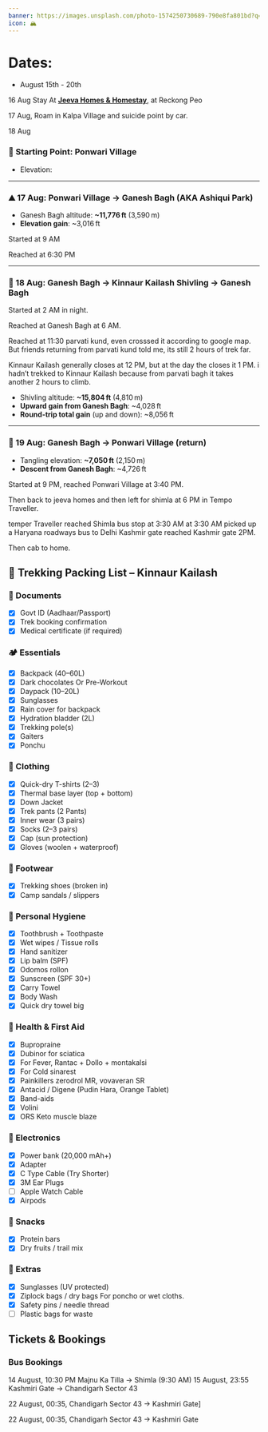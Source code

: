 ```yaml
---
banner: https://images.unsplash.com/photo-1574250730689-790e8fa801bd?q=80&w=2948&auto=format&fit=crop&ixlib=rb-4.1.0&ixid=M3wxMjA3fDB8MHxwaG90by1wYWdlfHx8fGVufDB8fHx8fA%3D%3D
icon: 🏔️
---
```


# Dates:

- August 15th - 20th

16 Aug Stay At [**Jeeva Homes & Homestay**](https://maps.app.goo.gl/gz9fxMrtAUQiw9v69), at Reckong Peo

17 Aug, Roam in Kalpa Village and suicide point by car.

18 Aug

### 📍 Starting Point: Ponwari Village

- Elevation:

---

### ⛰️ 17 Aug: Ponwari Village → Ganesh Bagh (AKA Ashiqui Park)

- Ganesh Bagh altitude: **~11,776 ft** (3,590 m)
- **Elevation gain**: ~3,016 ft

Started at 9 AM

Reached at 6:30 PM

---

### 🌄 18 Aug: Ganesh Bagh → Kinnaur Kailash Shivling → Ganesh Bagh

Started at 2 AM in night.

Reached at Ganesh Bagh at 6 AM.

Reached at 11:30 parvati kund, even crosssed it according to google map. But friends returning from parvati kund told me, its still 2 hours of trek far.

Kinnaur Kailash generally closes at 12 PM, but at the day the closes it 1 PM. i hadn’t trekked to Kinnaur Kailash because from parvati bagh it takes another 2 hours to climb.

- Shivling altitude: **~15,804 ft** (4,810 m)
- **Upward gain from Ganesh Bagh**: ~4,028 ft
- **Round-trip total gain** (up and down): ~8,056 ft

---

### 📍 19 Aug: Ganesh Bagh → Ponwari Village (return)

- Tangling elevation: **~7,050 ft** (2,150 m)
- **Descent from Ganesh Bagh**: ~4,726 ft

Started at 9 PM, reached Ponwari Village at 3:40 PM.

Then back to jeeva homes and then left for shimla at 6 PM in Tempo Traveller.

temper Traveller reached Shimla bus stop at 3:30 AM at 3:30 AM picked up a Haryana roadways bus to Delhi Kashmir gate reached Kashmir gate 2PM.

Then cab to home.

## 🧳 Trekking Packing List – Kinnaur Kailash

### 📄 Documents

- [x] Govt ID (Aadhaar/Passport)
- [x] Trek booking confirmation
- [x] Medical certificate (if required)

### 🏕️ Essentials

- [x] Backpack (40–60L)
- [x] Dark chocolates Or Pre-Workout
- [x] Daypack (10–20L)
- [x] Sunglasses
- [x] Rain cover for backpack
- [x] Hydration bladder (2L)
- [x] Trekking pole(s)
- [x] Gaiters
- [x] Ponchu

### 👕 Clothing

- [x] Quick-dry T-shirts (2–3)
- [x] Thermal base layer (top + bottom)
- [x] Down Jacket
- [x] Trek pants (2 Pants)
- [x] Inner wear (3 pairs)
- [x] Socks (2–3 pairs)
- [x] Cap (sun protection)
- [x] Gloves (woolen + waterproof)

### 🥾 Footwear

- [x] Trekking shoes (broken in)
- [x] Camp sandals / slippers

### 🧼 Personal Hygiene

- [x] Toothbrush + Toothpaste
- [x] Wet wipes / Tissue rolls
- [x] Hand sanitizer
- [x] Lip balm (SPF)
- [x] Odomos rollon
- [x] Sunscreen (SPF 30+)
- [x] Carry Towel
- [x] Body Wash
- [x] Quick dry towel big

### 💊 Health & First Aid

- [x] Bupropraine
- [x] Dubinor for sciatica
- [x] For Fever, Rantac + Dollo + montakalsi
- [x] For Cold sinarest
- [x] Painkillers zerodrol MR, vovaveran SR
- [x] Antacid / Digene (Pudin Hara, Orange Tablet)
- [x] Band-aids
- [x] Volini
- [x] ORS Keto muscle blaze

### 🔋 Electronics

- [x] Power bank (20,000 mAh+)
- [x] Adapter
- [x] C Type Cable (Try Shorter)
- [x] 3M Ear Plugs
- [ ] Apple Watch Cable
- [x] Airpods

### 🍪 Snacks

- [x] Protein bars
- [x] Dry fruits / trail mix

### 🧠 Extras

- [x] Sunglasses (UV protected)
- [x] Ziplock bags / dry bags For poncho or wet cloths.
- [x] Safety pins / needle thread
- [ ] Plastic bags for waste

## Tickets & Bookings

### Bus Bookings

14 August, 10:30 PM Majnu Ka Tilla → Shimla (9:30 AM)
15 August, 23:55 Kashmiri Gate → Chandigarh Sector 43

22 August, 00:35,  Chandigarh Sector 43 → Kashmiri Gate]

22 August, 00:35, Chandigarh Sector 43 → Kashmiri Gate

